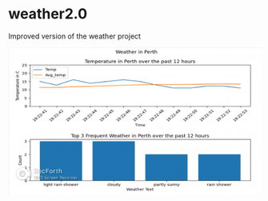# weather2.0
Improved version of the weather project


![](https://github.com/Jianyin-L/weather2.0/blob/main/result/weather_in_Perth.gif)

